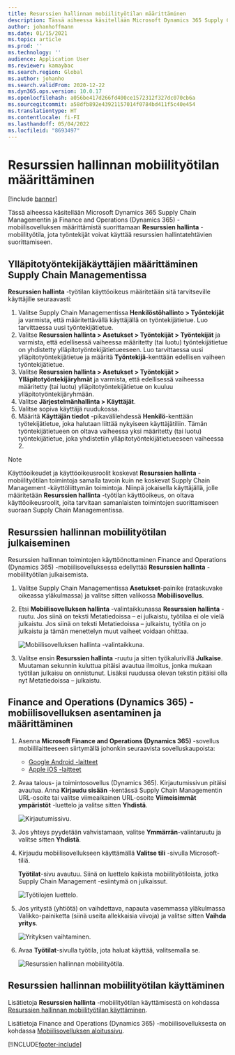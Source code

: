 ```yaml
---
title: Resurssien hallinnan mobiilityötilan määrittäminen
description: Tässä aiheessa käsitellään Microsoft Dynamics 365 Supply Chain Managementin ja Finance and Operations (Dynamics 365) -mobiilisovelluksen määrittämistä suorittamaan Resurssien hallinta -mobiilityötila, jota työntekijät voivat käyttää resurssien hallintatehtävien suorittamiseen.
author: johanhoffmann
ms.date: 01/15/2021
ms.topic: article
ms.prod: ''
ms.technology: ''
audience: Application User
ms.reviewer: kamaybac
ms.search.region: Global
ms.author: johanho
ms.search.validFrom: 2020-12-22
ms.dyn365.ops.version: 10.0.17
ms.openlocfilehash: a056be417d266fd400ce1572312f327dc070cb6a
ms.sourcegitcommit: a58dfb892e43921157014f0784bd411f5c40e454
ms.translationtype: HT
ms.contentlocale: fi-FI
ms.lasthandoff: 05/04/2022
ms.locfileid: "8693497"
---
```

# <a name="set-up-the-asset-management-mobile-workspace"></a>Resurssien hallinnan mobiilityötilan määrittäminen

[!include [banner](../includes/banner.md)]

Tässä aiheessa käsitellään Microsoft Dynamics 365 Supply Chain Managementin ja Finance and Operations (Dynamics 365) -mobiilisovelluksen määrittämistä suorittamaan **Resurssien hallinta** -mobiilityötila, jota työntekijät voivat käyttää resurssien hallintatehtävien suorittamiseen.

## <a name="set-up-maintenance-worker-users-in-supply-chain-management"></a>Ylläpitotyöntekijäkäyttäjien määrittäminen Supply Chain Managementissa

**Resurssien hallinta** -työtilan käyttöoikeus määritetään sitä tarvitseville käyttäjille seuraavasti:

1. Valitse Supply Chain Managementissa **Henkilöstöhallinto \> Työntekijät** ja varmista, että määritettävällä käyttäjällä on työntekijätietue. Luo tarvittaessa uusi työntekijätietue.
1. Valitse **Resurssien hallinta \> Asetukset \> Työntekijät \> Työntekijät** ja varmista, että edellisessä vaiheessa määritetty (tai luotu) työntekijätietue on yhdistetty ylläpitotyöntekijätietueeseen. Luo tarvittaessa uusi ylläpitotyöntekijätietue ja määritä **Työntekijä**-kenttään edellisen vaiheen työntekijätietue.
1. Valitse **Resurssien hallinta \> Asetukset \> Työntekijät \> Ylläpitotyöntekijäryhmät** ja varmista, että edellisessä vaiheessa määritetty (tai luotu) ylläpitotyöntekijätietue on kuuluu ylläpitotyöntekijäryhmään.
1. Valitse **Järjestelmänhallinta \> Käyttäjät**.
1. Valitse sopiva käyttäjä ruudukossa.
1. Määritä **Käyttäjän tiedot** -pikavälilehdessä **Henkilö**-kenttään työtekijätietue, joka halutaan liittää nykyiseen käyttäjätiliin. Tämän työntekijätietueen on oltava vaiheessa yksi määritetty (tai luotu) työntekijätietue, joka yhdistetiin ylläpitotyöntekijätietueeseen vaiheessa 2.

> [!NOTE]
> Käyttöoikeudet ja käyttöoikeusroolit koskevat **Resurssien hallinta** -mobiilityötilan toimintoja samalla tavoin kuin ne koskevat Supply Chain Management -käyttöliittymän toimintoja. Niinpä jokaisella käyttäjällä, jolle määritetään **Resurssien hallinta** -työtilan käyttöoikeus, on oltava käyttöoikeusroolit, joita tarvitaan samanlaisten toimintojen suorittamiseen suoraan Supply Chain Managementissa.

## <a name="publish-the-asset-management-mobile-workspace"></a>Resurssien hallinnan mobiilityötilan julkaiseminen

Resurssien hallinnan toimintojen käyttöönottaminen Finance and Operations (Dynamics 365) -mobiilisovelluksessa edellyttää **Resurssien hallinta** -mobiilityötilan julkaisemista.

1. Valitse Supply Chain Managementissa **Asetukset**-painike (rataskuvake oikeassa yläkulmassa) ja valitse sitten valikossa **Mobiilisovellus**.
1. Etsi **Mobiilisovelluksen hallinta** -valintaikkunassa **Resurssien hallinta** -ruutu. Jos siinä on teksti Metatiedoissa – ei julkaistu, työtilaa ei ole vielä julkaistu. Jos siinä on teksti Metatiedoissa – julkaistu, työtila on jo julkaistu ja tämän menettelyn muut vaiheet voidaan ohittaa.

    ![Mobiilisovelluksen hallinta -valintaikkuna.](media/mobile-workspaces.png "Mobiilisovelluksen hallinta -valintaikkuna")

1. Valitse ensin **Resurssien hallinta** -ruutu ja sitten työkalurivillä **Julkaise**. Muutaman sekunnin kuluttua pitäisi avautua ilmoitus, jonka mukaan työtilan julkaisu on onnistunut. Lisäksi ruudussa olevan tekstin pitäisi olla nyt Metatiedoissa – julkaistu.

## <a name="install-and-set-up-the-finance-and-operations-dynamics-365-mobile-app"></a>Finance and Operations (Dynamics 365) -mobiilisovelluksen asentaminen ja määrittäminen

1. Asenna **Microsoft Finance and Operations (Dynamics 365)** -sovellus mobiililaitteeseen siirtymällä johonkin seuraavista sovelluskaupoista:

    - [Google Android -laitteet](https://go.microsoft.com/fwlink/?linkid=850662)
    - [Apple iOS -laitteet](https://go.microsoft.com/fwlink/?linkid=850663)

1. Avaa talous- ja toimintosovellus (Dynamics 365). Kirjautumissivun pitäisi avautua. Anna **Kirjaudu sisään** -kentässä Supply Chain Managementin URL-osoite tai valitse viimeaikainen URL-osoite **Viimeisimmät ympäristöt** -luettelo ja valitse sitten **Yhdistä**.

    ![Kirjautumissivu.](media/mobile-app-sign-in.png "Kirjautumissivu")

1. Jos yhteys pyydetään vahvistamaan, valitse **Ymmärrän**-valintaruutu ja valitse sitten **Yhdistä**.
1. Kirjaudu mobiilisovellukseen käyttämällä **Valitse tili** -sivulla Microsoft-tiliä.

    **Työtilat**-sivu avautuu. Siinä on luettelo kaikista mobiilityötiloista, jotka Supply Chain Management -esiintymä on julkaissut.

    ![Työtilojen luettelo.](media/mobile-app-workspaces.png "Työtilojen luettelo")

1. Jos yritystä (yhtiötä) on vaihdettava, napauta vasemmassa yläkulmassa Valikko-painiketta (siinä useita allekkaisia viivoja) ja valitse sitten **Vaihda yritys**.

    ![Yrityksen vaihtaminen.](media/mobile-app-change-comp.png "Yrityksen vaihtaminen")

1. Avaa **Työtilat**-sivulla työtila, jota haluat käyttää, valitsemalla se.

    ![Resurssien hallinnan mobiilityötila.](media/mobile-app-asset-workspace.png "Resurssien hallinnan mobiilityötila")

## <a name="work-with-the-asset-management-mobile-workspace"></a>Resurssien hallinnan mobiilityötilan käyttäminen

Lisätietoja **Resurssien hallinta** -mobiilityötilan käyttämisestä on kohdassa [Resurssien hallinnan mobiilityötilan käyttäminen](asset-management-mobile-workspace.md).

Lisätietoja Finance and Operations (Dynamics 365) -mobiilisovelluksesta on kohdassa [Mobiilisovelluksen aloitussivu](../../fin-ops-core/dev-itpro/mobile-apps/Mobile-app-home-page.md).


[!INCLUDE[footer-include](../../includes/footer-banner.md)]